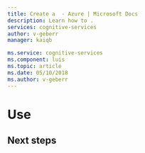 ```yaml
---
title: Create a  - Azure | Microsoft Docs 
description: Learn how to . 
services: cognitive-services
author: v-geberr
manager: kaiqb 

ms.service: cognitive-services
ms.component: luis
ms.topic: article
ms.date: 05/10/2018
ms.author: v-geberr
--- 
```


# Use 
## Next steps


<!--References-->
[LUIS]:luis-reference-regions.md#luis-website
[LUIS-regions]:luis-reference-regions.md#publishing-regions
